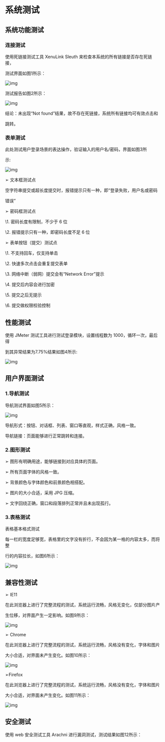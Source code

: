 # 系统测试

 

## 系统功能测试

 

### 连接测试

使用死链接测试工具 XenuLink Sleuth 来检查本系统的所有链接是否存在死链接，

测试界面如图1所示：

![img](./src/连接测试首页.png)

 

 

测试报告如图2所示：

![img](./src/连接测试报告.png)

结论：未出现“Not found”结果，故不存在死链接，系统所有链接均可有效点击和

跳转。

 

 

### 表单测试

 

此处测试用户登录场景的表达操作，验证输入的用户名/密码，界面如图3所

示:

![img](./src/表单测试.png)

 

➢ 文本框测试点

空字符串提交或超长度提交时，报错提示只有一种，即“登录失败，用户名或密码

错误”

➢ 密码框测试点

\1. 密码长度有限制，不少于 6 位

\2. 报错提示只有一种，即密码长度不足 6 位

➢ 表单按钮（提交）测试点

\1. 不支持回车，仅支持单击

\2. 快速多次点击会重复提交表单

\3. 网络中断（弱网）提交会有“Network Error”提示

\4. 提交后内容会进行加密

\5. 提交之后无提示

\6. 提交做权限校验控制

 

 

 

## 性能测试

使用 JMeter 测试工具进行测试登录模块，设置线程数为 1000，循环一次，最后得

到其异常结果为7.75%结果如图4所示:

![img](./src/性能测试.png)

 

## 用户界面测试

### 1.导航测试

导航测试界面如图5所示：

![img](./src/导航测试图.png)

 

导航形式：按钮、对话框、列表、窗口等直观，样式正确，风格一致。

导航链接：页面能够进行正常跳转和连接。

 

### 2.图形测试

➢ 图形有明确用途，能够链接到对应具体的页面。

➢ 所有页面字体的风格一致。

➢ 背景颜色与字体颜色和前景颜色相搭配。

➢ 图片的大小合适，采用 JPG 压缩。

➢ 文字回绕正确，窗口和段落排列正常并且未出现孤行。

 

### 3.表格测试

表格基本格式测试

每一栏的宽度足够宽，表格里的文字没有折行，不会因为某一格的内容太多，而将整

行的内容拉长，如图6所示：

![img](./src/表格测试图.png)

 

 

## 兼容性测试

➢ IE11

在此浏览器上进行了完整流程的测试，系统运行流畅，风格无变化，仅部分图片产

生位移，对界面产生一定影响。如图9所示：

![img](./src/兼容测试IE.png)

 

➢ Chrome

在此浏览器上进行了完整流程的测试，系统运行流畅，风格没有变化，字体和图片

大小合适，对界面未产生变化。如图10所示：

![img](./src/兼容测试谷歌.png)

 

 

➢Firefox

在此浏览器上进行了完整流程的测试，系统运行流畅，风格没有变化，字体和图片

大小合适，对界面未产生变化。如图11所示：

![img](./src/兼容测试火狐.png)

 

## 安全测试

使用 web 安全测试工具 Arachni 进行漏洞测试，测试结果如图12所示：

 

 

 

 